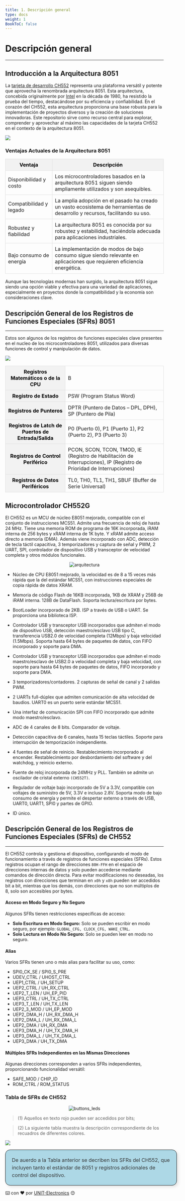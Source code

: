 ```yaml
---
title: 1. Descripción general
type: docs
weight: 1
BookToC: false
---
```


<!-- # 8-bit enhanced USB microcontroller CH559 -->
# Descripción general
-----------------------------
## Introducción a la Arquitectura 8051 

La <a href="/" target="_blank">tarjeta de desarrollo CH552</a> representa una plataforma versátil y potente que aprovecha la renombrada arquitectura 8051. Esta arquitectura, concebida originalmente por <a href="https://www.intel.com/" target="_blank">Intel</a> en la década de 1980, ha resistido la prueba del tiempo, destacándose por su eficiencia y confiabilidad. En el corazón del CH552, esta arquitectura proporciona una base robusta para la implementación de proyectos diversos y la creación de soluciones innovadoras. Este repositorio sirve como recurso central para explorar, comprender y aprovechar al máximo las capacidades de la tarjeta CH552 en el contexto de la arquitectura 8051. 

![](/docs/1-Descripcion-general/images/8051_5.png)


### Ventajas Actuales de la Arquitectura 8051

<style>
   table {
      width: 100%;
      border-collapse: collapse;
   }
   th, td {
      border: 1px solid #ddd;
      padding: 8px;
   }
   th {
      background-color: #f2f2f2;
      color: black;
   }
</style>
<table>
   <tr>
      <th>Ventaja</th>
      <th>Descripción</th>
   </tr>
   <tr>
      <td>Disponibilidad y costo</td>
      <td>Los microcontroladores basados en la arquitectura 8051 siguen siendo ampliamente utilizados y son asequibles.</td>
   </tr>
   <tr>
      <td>Compatibilidad y legado</td>
      <td>La amplia adopción en el pasado ha creado un vasto ecosistema de herramientas de desarrollo y recursos, facilitando su uso.</td>
   </tr>
   <tr>
      <td>Robustez y fiabilidad</td>
      <td>La arquitectura 8051 es conocida por su robustez y estabilidad, haciéndola adecuada para aplicaciones industriales.</td>
   </tr>
   <tr>
      <td>Bajo consumo de energía</td>
      <td>La implementación de modos de bajo consumo sigue siendo relevante en aplicaciones que requieren eficiencia energética.</td>
   </tr>
</table>


Aunque las tecnologías modernas han surgido, la arquitectura 8051 sigue siendo una opción viable y efectiva para una variedad de aplicaciones, especialmente en proyectos donde la compatibilidad y la economía son consideraciones clave.


## Descripción General de los Registros de Funciones Especiales (SFRs) 8051
______________
Estos son algunos de los registros de funciones especiales clave presentes en el nucleo de los microcontroladores 8051, utilizados para diversas funciones de control y manipulación de datos.


![](/docs/1-Descripcion-general/images/bit-addressable-register.png)



<table>
   <tr>
      <th>Registros Matemáticos o de la CPU</th>
      <td>B</td>
   </tr>
   <tr>
      <th>Registro de Estado</th>
      <td>PSW (Program Status Word)</td>
   </tr>
   <tr>
      <th>Registros de Punteros</th>
      <td>DPTR (Puntero de Datos – DPL, DPH), SP (Puntero de Pila)</td>
   </tr>
   <tr>
      <th>Registros de Latch de Puertos de Entrada/Salida</th>
      <td>P0 (Puerto 0), P1 (Puerto 1), P2 (Puerto 2), P3 (Puerto 3)</td>
   </tr>
   <tr>
      <th>Registros de Control Periférico</th>
      <td>PCON, SCON, TCON, TMOD, IE (Registro de Habilitación de Interrupciones), IP (Registro de Prioridad de Interrupciones)</td>
   </tr>
   <tr>
      <th>Registros de Datos Periféricos</th>
      <td>TL0, TH0, TL1, TH1, SBUF (Buffer de Serie Universal)</td>
   </tr>
</table>


## Microcontrolador CH552G

El CH552 es un MCU de núcleo E8051 mejorado, compatible con el conjunto de instrucciones MCS51. Admite una frecuencia de reloj de hasta 24 MHz. Tiene una memoria ROM de programa de 16K incorporada, iRAM interna de 256 bytes y xRAM interna de 1K byte. Y xRAM admite acceso directo a memoria (DMA). Además viene incorporado con ADC, detección de tecla táctil capacitiva, 3 temporizadores y captura de señal y PWM, 2 UART, SPI, controlador de dispositivo USB y transceptor de velocidad completa y otros módulos funcionales.

<p align="center">
    <img src="/docs/2-Microcontrolador_ch552/images/arquitectura.png" alt="arquitectura">
</p>


- Núcleo de CPU E8051 mejorado, la velocidad es de 8 a 15 veces más rápida que la del estándar MCS51, con instrucciones especiales de copia rápida de datos XRAM.

- Memoria de código Flash de 16KB incorporada, 1KB de XRAM y 256B de iRAM interna. 128B de DataFlash. Soporta lectura/escritura por bytes.

- BootLoader incorporado de 2KB. ISP a través de USB o UART. Se proporciona una biblioteca ISP.

- Controlador USB y transceptor USB incorporados que admiten el modo de dispositivo USB, detección maestro/esclavo USB tipo C, transferencia USB2.0 de velocidad completa (12Mbps) y baja velocidad (1.5Mbps). Soporta hasta 64 bytes de paquetes de datos, con FIFO incorporado y soporte para DMA.

- Controlador USB y transceptor USB incorporados que admiten el modo maestro/esclavo de USB2.0 a velocidad completa y baja velocidad, con soporte para hasta 64 bytes de paquetes de datos, FIFO incorporado y soporte para DMA.

- 3 temporizadores/contadores. 2 capturas de señal de canal y 2 salidas PWM.

- 2 UARTs full-dúplex que admiten comunicación de alta velocidad de baudios. UART0 es un puerto serie estándar MCS51.

- Una interfaz de comunicación SPI con FIFO incorporado que admite modo maestro/esclavo.

- ADC de 4 canales de 8 bits. Comparador de voltaje.

- Detección capacitiva de 6 canales, hasta 15 teclas táctiles. Soporte para interrupción de temporización independiente.

- 4 fuentes de señal de reinicio. Restablecimiento incorporado al encender. Restablecimiento por desbordamiento del software y del watchdog, y reinicio externo.

- Fuente de reloj incorporada de 24MHz y PLL. También se admite un oscilador de cristal externo `(CH552T)`.

- Regulador de voltaje bajo incorporado de 5V a 3.3V, compatible con voltajes de suministro de 5V, 3.3V e incluso 2.8V. Soporta modo de bajo consumo de energía y permite el despertar externo a través de USB, UART0, UART1, SPI0 y partes de GPIO.

- ID único.


## Descripción General de los Registros de Funciones Especiales (SFRs) de CH552 
---

El CH552 controla y gestiona el dispositivo, configurando el modo de funcionamiento a través de registros de funciones especiales (SFRs). Estos registros ocupan el rango de direcciones `80H-FFH` en el espacio de direcciones internas de datos y solo pueden accederse mediante comandos de dirección directa. Para evitar modificaciones no deseadas, los registros con direcciones que terminan en `x0h` y `x8h` pueden ser accedidos bit a bit, mientras que los demás, con direcciones que no son múltiplos de 8, solo son accesibles por bytes.

#### Acceso en Modo Seguro y No Seguro

Algunos SFRs tienen restricciones específicas de acceso:
- **Solo Escritura en Modo Seguro:** Solo se pueden escribir en modo seguro, por ejemplo: `GLOBAL_CFG, CLOCK_CFG, WAKE_CTRL`.
- **Solo Lectura en Modo No Seguro:** Solo se pueden leer en modo no seguro.

#### Alias

Varios SFRs tienen uno o más alias para facilitar su uso, como:
- SPI0_CK_SE / SPI0_S_PRE
- UDEV_CTRL / UHOST_CTRL
- UEP1_CTRL / UH_SETUP
- UEP2_CTRL / UH_RX_CTRL
- UEP2_T_LEN / UH_EP_PID
- UEP3_CTRL / UH_TX_CTRL
- UEP3_T_LEN / UH_TX_LEN
- UEP2_3_MOD / UH_EP_MOD
- UEP2_DMA_H / UH_RX_DMA_H
- UEP2_DMA_L / UH_RX_DMA_L
- UEP2_DMA / UH_RX_DMA
- UEP3_DMA_H / UH_TX_DMA_H
- UEP3_DMA_L / UH_TX_DMA_L
- UEP3_DMA / UH_TX_DMA

#### Múltiples SFRs Independientes en las Mismas Direcciones

Algunas direcciones corresponden a varios SFRs independientes, proporcionando funcionalidad versátil:
- SAFE_MOD / CHIP_ID
- ROM_CTRL / ROM_STATUS

### Tabla de SFRs de CH552 


<p align="center">
    <img src="/docs/2-Microcontrolador_ch552/images/SFR.png" alt="buttons_leds">
</p>

> (1) Aquellos en texto rojo pueden ser accedidos por bits;

> (2) La siguiente tabla muestra la descripción correspondiente de los recuadros de diferentes colores.




![](/docs/2-Microcontrolador_ch552/images/SFR2.png)

<div style="width: 100%; max-width: 800px; border: 1px solid #000; padding: 20px; margin: 0px; background-color: lightblue; border-radius: 15px; box-shadow: 5px 5px 10px rgba(0, 0, 0, 0.1);">
    <div style="font-size: 16px; line-height: 1.5; color: #333;">
         De auerdo a la Tabla anterior se decriben  los SFRs del CH552, que incluyen tanto el estándar de 8051 y registros adicionales de control del dispositivo.
    </div>
</div>

<!-- 
<div style="text-align: right;">
    <a href="" download=".ino">
        <button style="background-color: #4CAF50; color: white; padding: 10px 20px; border: none; border-radius: 4px; cursor: pointer;">
            Download 
        </button>
    </a>
</div> -->


⌨️ con ❤️ por [UNIT-Electronics](https://github.com/UNIT-Electronics) 😊